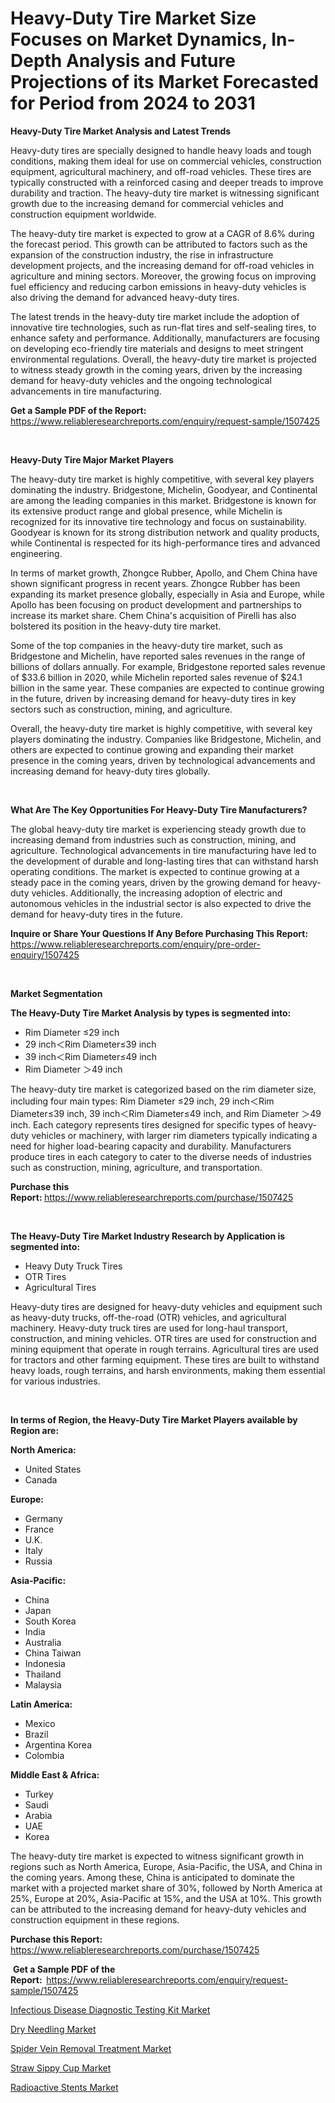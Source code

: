 <p><h1>Heavy-Duty Tire Market Size Focuses on Market Dynamics, In-Depth Analysis and Future Projections of its Market Forecasted for Period from 2024 to 2031</h1></p><p><strong>Heavy-Duty Tire Market Analysis and Latest Trends</strong></p>
<p><p>Heavy-duty tires are specially designed to handle heavy loads and tough conditions, making them ideal for use on commercial vehicles, construction equipment, agricultural machinery, and off-road vehicles. These tires are typically constructed with a reinforced casing and deeper treads to improve durability and traction. The heavy-duty tire market is witnessing significant growth due to the increasing demand for commercial vehicles and construction equipment worldwide.</p><p>The heavy-duty tire market is expected to grow at a CAGR of 8.6% during the forecast period. This growth can be attributed to factors such as the expansion of the construction industry, the rise in infrastructure development projects, and the increasing demand for off-road vehicles in agriculture and mining sectors. Moreover, the growing focus on improving fuel efficiency and reducing carbon emissions in heavy-duty vehicles is also driving the demand for advanced heavy-duty tires.</p><p>The latest trends in the heavy-duty tire market include the adoption of innovative tire technologies, such as run-flat tires and self-sealing tires, to enhance safety and performance. Additionally, manufacturers are focusing on developing eco-friendly tire materials and designs to meet stringent environmental regulations. Overall, the heavy-duty tire market is projected to witness steady growth in the coming years, driven by the increasing demand for heavy-duty vehicles and the ongoing technological advancements in tire manufacturing.</p></p>
<p><strong>Get a Sample PDF of the Report:&nbsp;</strong> <a href="https://www.reliableresearchreports.com/enquiry/request-sample/1507425">https://www.reliableresearchreports.com/enquiry/request-sample/1507425</a></p>
<p>&nbsp;</p>
<p><strong>Heavy-Duty Tire Major Market Players</strong></p>
<p><p>The heavy-duty tire market is highly competitive, with several key players dominating the industry. Bridgestone, Michelin, Goodyear, and Continental are among the leading companies in this market. Bridgestone is known for its extensive product range and global presence, while Michelin is recognized for its innovative tire technology and focus on sustainability. Goodyear is known for its strong distribution network and quality products, while Continental is respected for its high-performance tires and advanced engineering.</p><p>In terms of market growth, Zhongce Rubber, Apollo, and Chem China have shown significant progress in recent years. Zhongce Rubber has been expanding its market presence globally, especially in Asia and Europe, while Apollo has been focusing on product development and partnerships to increase its market share. Chem China's acquisition of Pirelli has also bolstered its position in the heavy-duty tire market.</p><p>Some of the top companies in the heavy-duty tire market, such as Bridgestone and Michelin, have reported sales revenues in the range of billions of dollars annually. For example, Bridgestone reported sales revenue of $33.6 billion in 2020, while Michelin reported sales revenue of $24.1 billion in the same year. These companies are expected to continue growing in the future, driven by increasing demand for heavy-duty tires in key sectors such as construction, mining, and agriculture.</p><p>Overall, the heavy-duty tire market is highly competitive, with several key players dominating the industry. Companies like Bridgestone, Michelin, and others are expected to continue growing and expanding their market presence in the coming years, driven by technological advancements and increasing demand for heavy-duty tires globally.</p></p>
<p>&nbsp;</p>
<p><strong>What Are The Key Opportunities For Heavy-Duty Tire Manufacturers?</strong></p>
<p><p>The global heavy-duty tire market is experiencing steady growth due to increasing demand from industries such as construction, mining, and agriculture. Technological advancements in tire manufacturing have led to the development of durable and long-lasting tires that can withstand harsh operating conditions. The market is expected to continue growing at a steady pace in the coming years, driven by the growing demand for heavy-duty vehicles. Additionally, the increasing adoption of electric and autonomous vehicles in the industrial sector is also expected to drive the demand for heavy-duty tires in the future.</p></p>
<p><strong>Inquire or Share Your Questions If Any Before Purchasing This Report:</strong> <a href="https://www.reliableresearchreports.com/enquiry/pre-order-enquiry/1507425">https://www.reliableresearchreports.com/enquiry/pre-order-enquiry/1507425</a></p>
<p>&nbsp;</p>
<p><strong>Market Segmentation</strong></p>
<p><strong>The Heavy-Duty Tire Market Analysis by types is segmented into:</strong></p>
<p><ul><li>Rim Diameter ≤29 inch</li><li>29 inch＜Rim Diameter≤39 inch</li><li>39 inch＜Rim Diameter≤49 inch</li><li>Rim Diameter ＞49 inch</li></ul></p>
<p><p>The heavy-duty tire market is categorized based on the rim diameter size, including four main types: Rim Diameter ≤29 inch, 29 inch＜Rim Diameter≤39 inch, 39 inch＜Rim Diameter≤49 inch, and Rim Diameter ＞49 inch. Each category represents tires designed for specific types of heavy-duty vehicles or machinery, with larger rim diameters typically indicating a need for higher load-bearing capacity and durability. Manufacturers produce tires in each category to cater to the diverse needs of industries such as construction, mining, agriculture, and transportation.</p></p>
<p><strong>Purchase this Report:&nbsp;</strong><a href="https://www.reliableresearchreports.com/purchase/1507425">https://www.reliableresearchreports.com/purchase/1507425</a></p>
<p>&nbsp;</p>
<p><strong>The Heavy-Duty Tire Market Industry Research by Application is segmented into:</strong></p>
<p><ul><li>Heavy Duty Truck Tires</li><li>OTR Tires</li><li>Agricultural Tires</li></ul></p>
<p><p>Heavy-duty tires are designed for heavy-duty vehicles and equipment such as heavy-duty trucks, off-the-road (OTR) vehicles, and agricultural machinery. Heavy-duty truck tires are used for long-haul transport, construction, and mining vehicles. OTR tires are used for construction and mining equipment that operate in rough terrains. Agricultural tires are used for tractors and other farming equipment. These tires are built to withstand heavy loads, rough terrains, and harsh environments, making them essential for various industries.</p></p>
<p>&nbsp;</p>
<p><strong>In terms of Region, the Heavy-Duty Tire Market Players available by Region are:</strong></p>
<p>
    <p> <strong> North America: </strong>
        <ul>
            <li>United States</li>
            <li>Canada</li>
        </ul>
        </p> 
    <p> <strong> Europe: </strong>
        <ul>
            <li>Germany</li>
            <li>France</li>
            <li>U.K.</li>
            <li>Italy</li>
            <li>Russia</li>
        </ul>
        </p> 
    <p> <strong> Asia-Pacific: </strong>
        <ul>
            <li>China</li>
            <li>Japan</li>
            <li>South Korea</li>
            <li>India</li>
            <li>Australia</li>
            <li>China Taiwan</li>
            <li>Indonesia</li>
            <li>Thailand</li>
            <li>Malaysia</li>
        </ul>
        </p> 
    <p> <strong> Latin America: </strong>
        <ul>
            <li>Mexico</li>
            <li>Brazil</li>
            <li>Argentina Korea</li>
            <li>Colombia</li>
        </ul>
        </p> 
    <p> <strong> Middle East & Africa: </strong>
        <ul>
            <li>Turkey</li>
            <li>Saudi</li>
            <li>Arabia</li>
            <li>UAE</li>
            <li>Korea</li>
        </ul>
    </p>
    </p>
<p><p>The heavy-duty tire market is expected to witness significant growth in regions such as North America, Europe, Asia-Pacific, the USA, and China in the coming years. Among these, China is anticipated to dominate the market with a projected market share of 30%, followed by North America at 25%, Europe at 20%, Asia-Pacific at 15%, and the USA at 10%. This growth can be attributed to the increasing demand for heavy-duty vehicles and construction equipment in these regions.</p></p>
<p><strong>Purchase this Report: </strong><a href="https://www.reliableresearchreports.com/purchase/1507425">https://www.reliableresearchreports.com/purchase/1507425</a></p>
<p>&nbsp;<strong>Get a Sample PDF of the Report:&nbsp;&nbsp;</strong><a href="https://www.reliableresearchreports.com/enquiry/request-sample/1507425">https://www.reliableresearchreports.com/enquiry/request-sample/1507425</a></p>
<p><strong></strong></p>
<p><p><a href="https://issuu.com/reportprime-2/docs/infectious-disease-diagnostic-testing-kit-market-s">Infectious Disease Diagnostic Testing Kit Market</a></p><p><a href="https://medium.com/@isidrowolff1966/dry-needling-market-size-and-market-trends-complete-industry-overview-2024-to-2031-ed7a1ffc9732">Dry Needling Market</a></p><p><a href="https://medium.com/@isidrowolff1966/spider-vein-removal-treatment-market-furnishes-information-on-market-share-market-trends-and-350ab71e94c7">Spider Vein Removal Treatment Market</a></p><p><a href="https://issuu.com/reportprime-2/docs/straw-sippy-cup-market-size-2030.pptx">Straw Sippy Cup Market</a></p><p><a href="https://medium.com/@sharonmurphy49/radioactive-stents-market-analysis-and-sze-forecasted-for-period-from-2024-to-2031-efbc313b9401">Radioactive Stents Market</a></p></p>